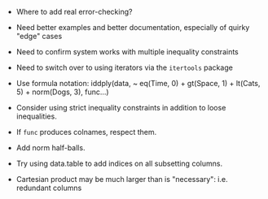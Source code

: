 * Where to add real error-checking?
* Need better examples and better documentation, especially of quirky "edge" cases
* Need to confirm system works with multiple inequality constraints
* Need to switch over to using iterators via the `itertools` package
* Use formula notation: iddply(data, ~ eq(Time, 0) + gt(Space, 1) + lt(Cats, 5) + norm(Dogs, 3), func…)
* Consider using strict inequality constraints in addition to loose inequalities.
* If `func` produces colnames, respect them.
* Add norm half-balls.
* Try using data.table to add indices on all subsetting columns.

* Cartesian product may be much larger than is "necessary": i.e. redundant columns
